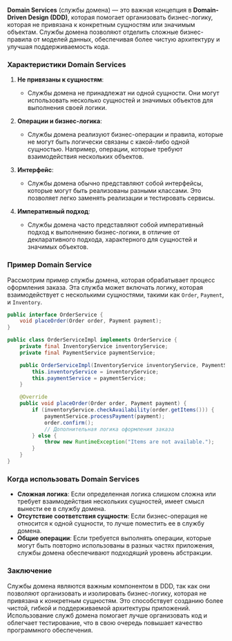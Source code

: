 **Domain Services** (службы домена) — это важная концепция в **Domain-Driven Design (DDD)**, которая помогает организовать бизнес-логику, которая не привязана к конкретным сущностям или значимым объектам. Службы домена позволяют отделить сложные бизнес-правила от моделей данных, обеспечивая более чистую архитектуру и улучшая поддерживаемость кода.

### Характеристики Domain Services

1. **Не привязаны к сущностям**:
   - Службы домена не принадлежат ни одной сущности. Они могут использовать несколько сущностей и значимых объектов для выполнения своей логики.

2. **Операции и бизнес-логика**:
   - Службы домена реализуют бизнес-операции и правила, которые не могут быть логически связаны с какой-либо одной сущностью. Например, операции, которые требуют взаимодействия нескольких объектов.

3. **Интерфейс**:
   - Службы домена обычно представляют собой интерфейсы, которые могут быть реализованы разными классами. Это позволяет легко заменять реализации и тестировать сервисы.

4. **Императивный подход**:
   - Службы домена часто представляют собой императивный подход к выполнению бизнес-логики, в отличие от декларативного подхода, характерного для сущностей и значимых объектов.

### Пример Domain Service

Рассмотрим пример службы домена, которая обрабатывает процесс оформления заказа. Эта служба может включать логику, которая взаимодействует с несколькими сущностями, такими как `Order`, `Payment`, и `Inventory`.

```java
public interface OrderService {
    void placeOrder(Order order, Payment payment);
}

public class OrderServiceImpl implements OrderService {
    private final InventoryService inventoryService;
    private final PaymentService paymentService;

    public OrderServiceImpl(InventoryService inventoryService, PaymentService paymentService) {
        this.inventoryService = inventoryService;
        this.paymentService = paymentService;
    }

    @Override
    public void placeOrder(Order order, Payment payment) {
        if (inventoryService.checkAvailability(order.getItems())) {
            paymentService.processPayment(payment);
            order.confirm();
            // Дополнительная логика оформления заказа
        } else {
            throw new RuntimeException("Items are not available.");
        }
    }
}
```

### Когда использовать Domain Services

- **Сложная логика**: Если определенная логика слишком сложна или требует взаимодействия нескольких сущностей, имеет смысл вынести ее в службу домена.
- **Отсутствие соответствия сущности**: Если бизнес-операция не относится к одной сущности, то лучше поместить ее в службу домена.
- **Общие операции**: Если требуется выполнять операции, которые могут быть повторно использованы в разных частях приложения, службы домена обеспечивают подходящий уровень абстракции.

### Заключение

Службы домена являются важным компонентом в DDD, так как они позволяют организовать и изолировать бизнес-логику, которая не привязана к конкретным сущностям. Это способствует созданию более чистой, гибкой и поддерживаемой архитектуры приложений. Использование служб домена помогает лучше организовать код и облегчает тестирование, что в свою очередь повышает качество программного обеспечения.